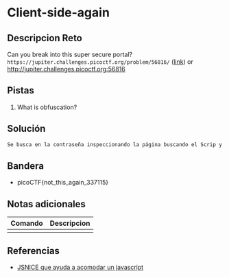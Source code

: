 # Client-side-again

## Descripcion Reto
Can you break into this super secure portal? `https://jupiter.challenges.picoctf.org/problem/56816/` ([link](https://jupiter.challenges.picoctf.org/problem/56816/)) or http://jupiter.challenges.picoctf.org:56816

## Pistas
1. What is obfuscation?

## Solución
```bash
Se busca en la contraseña inspeccionando la página buscando el Scrip y obteniendo los datos de verificación del la contraseña
```

## Bandera
* picoCTF{not_this_again_337115}

## Notas adicionales
| Comando | Descripcion |
|---------|-------------|
|  |  |

## Referencias
- [JSNICE que ayuda a acomodar un javascript](http://jsnice.org/)